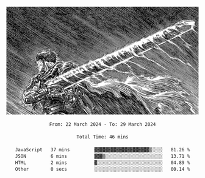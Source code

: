 <!-- Profile image -->
<p align="center">
 <img src="assets/bpD2ohb.png" width="1080px">
</p>
<!-- Profile image end -->

<div align="center">
<!--START_SECTION:waka-->

```txt
From: 22 March 2024 - To: 29 March 2024

Total Time: 46 mins

JavaScript   37 mins         ▓▓▓▓▓▓▓▓▓▓▓▓▓▓▓▓▓▓▓▓▒░░░░   81.26 %
JSON         6 mins          ▓▓▓▒░░░░░░░░░░░░░░░░░░░░░   13.71 %
HTML         2 mins          ▓░░░░░░░░░░░░░░░░░░░░░░░░   04.89 %
Other        0 secs          ░░░░░░░░░░░░░░░░░░░░░░░░░   00.14 %
```

<!--END_SECTION:waka-->
</div>
